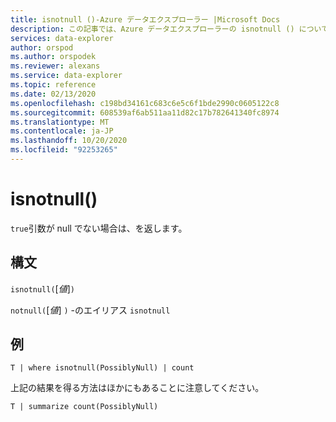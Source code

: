 ```yaml
---
title: isnotnull ()-Azure データエクスプローラー |Microsoft Docs
description: この記事では、Azure データエクスプローラーの isnotnull () について説明します。
services: data-explorer
author: orspod
ms.author: orspodek
ms.reviewer: alexans
ms.service: data-explorer
ms.topic: reference
ms.date: 02/13/2020
ms.openlocfilehash: c198bd34161c683c6e5c6f1bde2990c0605122c8
ms.sourcegitcommit: 608539af6ab511aa11d82c17b782641340fc8974
ms.translationtype: MT
ms.contentlocale: ja-JP
ms.lasthandoff: 10/20/2020
ms.locfileid: "92253265"
---
```

# <a name="isnotnull"></a>isnotnull()

`true`引数が null でない場合は、を返します。

## <a name="syntax"></a>構文

`isnotnull(`[*値*]`)`

`notnull(`[*値*] `)` -のエイリアス `isnotnull`

## <a name="example"></a>例

```kusto
T | where isnotnull(PossiblyNull) | count
```

上記の結果を得る方法はほかにもあることに注意してください。

```kusto
T | summarize count(PossiblyNull)
```